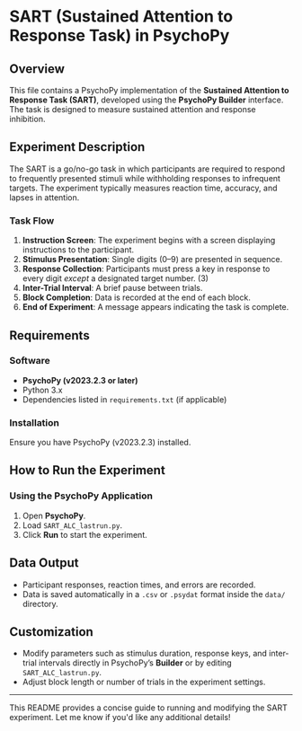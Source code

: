 # SART (Sustained Attention to Response Task) in PsychoPy

## Overview
This file contains a PsychoPy implementation of the **Sustained Attention to Response Task (SART)**, developed using the **PsychoPy Builder** interface. The task is designed to measure sustained attention and response inhibition.

## Experiment Description
The SART is a go/no-go task in which participants are required to respond to frequently presented stimuli while withholding responses to infrequent targets. The experiment typically measures reaction time, accuracy, and lapses in attention.

### Task Flow
1. **Instruction Screen**: The experiment begins with a screen displaying instructions to the participant.
2. **Stimulus Presentation**: Single digits (0–9) are presented in sequence.
3. **Response Collection**: Participants must press a key in response to every digit *except* a designated target number. (3)
4. **Inter-Trial Interval**: A brief pause between trials.
5. **Block Completion**: Data is recorded at the end of each block.
6. **End of Experiment**: A message appears indicating the task is complete.

## Requirements
### Software
- **PsychoPy (v2023.2.3 or later)**
- Python 3.x
- Dependencies listed in `requirements.txt` (if applicable)

### Installation
Ensure you have PsychoPy (v2023.2.3) installed.

## How to Run the Experiment
### Using the PsychoPy Application
1. Open **PsychoPy**.
2. Load `SART_ALC_lastrun.py`.
3. Click **Run** to start the experiment.

## Data Output
- Participant responses, reaction times, and errors are recorded.
- Data is saved automatically in a `.csv` or `.psydat` format inside the `data/` directory.

## Customization
- Modify parameters such as stimulus duration, response keys, and inter-trial intervals directly in PsychoPy’s **Builder** or by editing `SART_ALC_lastrun.py`.
- Adjust block length or number of trials in the experiment settings.

---
This README provides a concise guide to running and modifying the SART experiment. Let me know if you'd like any additional details!

